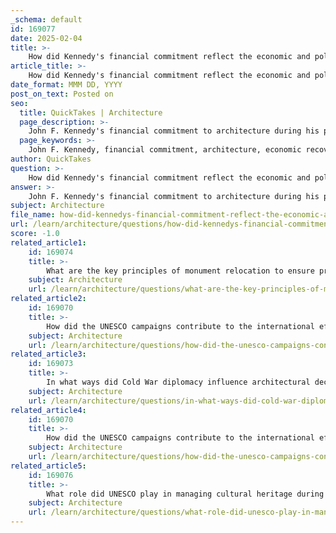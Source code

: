 ```yaml
---
_schema: default
id: 169077
date: 2025-02-04
title: >-
    How did Kennedy's financial commitment reflect the economic and political dimensions of architecture?
article_title: >-
    How did Kennedy's financial commitment reflect the economic and political dimensions of architecture?
date_format: MMM DD, YYYY
post_on_text: Posted on
seo:
  title: QuickTakes | Architecture
  page_description: >-
    John F. Kennedy's financial commitment to architecture during his presidency reflected the economic and political dimensions crucial in shaping the built environment, emphasizing economic recovery, political symbolism, and cultural development through public works spending and guiding principles for federal architecture.
  page_keywords: >-
    John F. Kennedy, financial commitment, architecture, economic recovery, political symbolism, Public Works Acceleration Act, federal buildings, dignity, cultural enrichment, civic engagement, social cohesion, modernist ideals, architectural conservation, national identity
author: QuickTakes
question: >-
    How did Kennedy's financial commitment reflect the economic and political dimensions of architecture?
answer: >-
    John F. Kennedy's financial commitment to architecture during his presidency reflected both economic and political dimensions that were pivotal in shaping the built environment of the United States. His administration recognized the importance of architecture not only as a means of aesthetic expression but also as a tool for economic recovery and political symbolism.\n\n1. **Economic Recovery**: Kennedy's economic policy was primarily focused on pulling the nation out of recession. With unemployment rates around 7% and major cities facing financial difficulties, his administration sought to stimulate the economy through public works spending. The Public Works Acceleration Act of 1962, which he advocated, was a significant fiscal instrument that allocated $2.5 billion for infrastructure projects. This funding was intended to create jobs and improve public facilities, thereby enhancing the quality of life and economic stability in urban areas. The emphasis on infrastructure also included the design and construction of federal buildings, which were seen as a reflection of national strength and stability.\n\n2. **Political Symbolism**: Kennedy's approach to architecture was also deeply intertwined with political ideals. The issuance of The Guiding Principles for Federal Architecture in 1962 underscored the administration's commitment to creating buildings that embodied the dignity and vigor of the federal government. These principles aimed to ensure that federal architecture would not only serve functional purposes but also convey a sense of pride and permanence. The design of significant structures, such as the Kennedy Center for the Performing Arts, was intended to symbolize cultural enrichment and serve as a living memorial to the president himself.\n\n3. **Cultural and Social Development**: Kennedy's financial commitment to architecture was part of a broader strategy to foster social and cultural development. By investing in public spaces and cultural institutions, his administration aimed to enhance civic engagement and promote a sense of community. This approach was evident in initiatives like the Food for Peace program, which sought to improve international relations through cultural exchange, paralleling the domestic focus on architecture as a means of social cohesion.\n\n4. **Long-term Impact**: The legacy of Kennedy's financial commitment to architecture can be seen in the enduring principles that continue to influence federal design today. The emphasis on quality, dignity, and the integration of modernist ideals into civic architecture has shaped the landscape of American cities and continues to inform discussions about architectural conservation and cultural heritage management.\n\nIn summary, Kennedy's financial commitment to architecture was a multifaceted strategy that addressed immediate economic challenges while also serving broader political and cultural goals. His administration's focus on public works and the guiding principles of federal architecture reflected a vision of architecture as a vital component of national identity and economic vitality.
subject: Architecture
file_name: how-did-kennedys-financial-commitment-reflect-the-economic-and-political-dimensions-of-architecture.md
url: /learn/architecture/questions/how-did-kennedys-financial-commitment-reflect-the-economic-and-political-dimensions-of-architecture
score: -1.0
related_article1:
    id: 169074
    title: >-
        What are the key principles of monument relocation to ensure preservation of architectural authenticity?
    subject: Architecture
    url: /learn/architecture/questions/what-are-the-key-principles-of-monument-relocation-to-ensure-preservation-of-architectural-authenticity
related_article2:
    id: 169070
    title: >-
        How did the UNESCO campaigns contribute to the international effort to salvage the Nubian Temples?
    subject: Architecture
    url: /learn/architecture/questions/how-did-the-unesco-campaigns-contribute-to-the-international-effort-to-salvage-the-nubian-temples
related_article3:
    id: 169073
    title: >-
        In what ways did Cold War diplomacy influence architectural decisions in the Middle East?
    subject: Architecture
    url: /learn/architecture/questions/in-what-ways-did-cold-war-diplomacy-influence-architectural-decisions-in-the-middle-east
related_article4:
    id: 169070
    title: >-
        How did the UNESCO campaigns contribute to the international effort to salvage the Nubian Temples?
    subject: Architecture
    url: /learn/architecture/questions/how-did-the-unesco-campaigns-contribute-to-the-international-effort-to-salvage-the-nubian-temples
related_article5:
    id: 169076
    title: >-
        What role did UNESCO play in managing cultural heritage during the relocation of Nubian Temples?
    subject: Architecture
    url: /learn/architecture/questions/what-role-did-unesco-play-in-managing-cultural-heritage-during-the-relocation-of-nubian-temples
---
```


&nbsp;